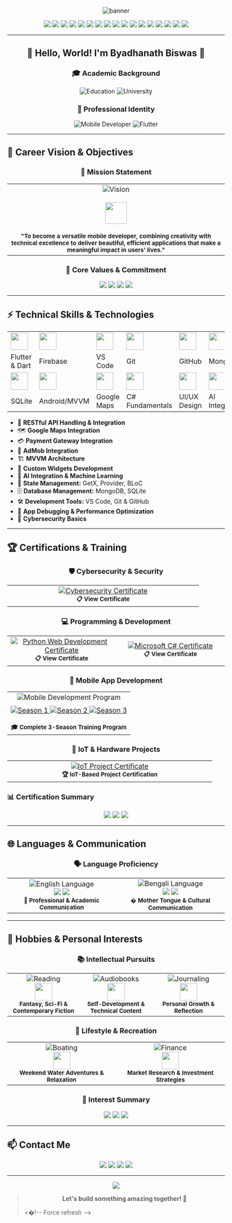 <!-- Profile Banner -->
<p align="center">
  <img src="https://capsule-render.vercel.app/api?type=waving&color=0:00c6ff,100:0072ff&height=180&section=header&text=Byadhanath%20Biswas%20🚀&fontSize=45&fontAlignY=40&fontColor=ffffff" alt="banner"/>
</p>

<p align="center">
  <img src="https://img.shields.io/badge/Flutter-%2302569B.svg?logo=flutter&logoColor=white" />
  <img src="https://img.shields.io/badge/Firebase-%23FFA611.svg?logo=firebase&logoColor=white" />
  <img src="https://img.shields.io/badge/REST_API-%23FF6B35.svg?logo=api&logoColor=white" />
  <img src="https://img.shields.io/badge/VS_Code-%23007ACC.svg?logo=visualstudiocode&logoColor=white" />
  <img src="https://img.shields.io/badge/Git-%23f34f29.svg?logo=git&logoColor=white" />
  <img src="https://img.shields.io/badge/GitHub-%23181717.svg?logo=github&logoColor=white" />
  <img src="https://img.shields.io/badge/API_Integration-%234CAF50.svg?logo=api&logoColor=white" />
  <img src="https://img.shields.io/badge/Google_Maps-%234285F4.svg?logo=googlemaps&logoColor=white" />
  <img src="https://img.shields.io/badge/Payment_Gateway-%2300D4AA.svg?logo=stripe&logoColor=white" />
  <img src="https://img.shields.io/badge/AdMob-%23EA4335.svg?logo=googleadmob&logoColor=white" />
  <img src="https://img.shields.io/badge/MVVM-%236DB33F.svg?logo=android&logoColor=white" />
  <img src="https://img.shields.io/badge/MongoDB-%2347A248.svg?logo=mongodb&logoColor=white" />
  <img src="https://img.shields.io/badge/SQLite-%23003B57.svg?logo=sqlite&logoColor=white" />
  <img src="https://img.shields.io/badge/AI_Integration-%23FF6F00.svg?logo=tensorflow&logoColor=white" />
  <img src="https://img.shields.io/badge/GetX-%238E24AA.svg?logo=flutter&logoColor=white" />
  <img src="https://img.shields.io/badge/Provider-%23007ACC.svg?logo=flutter&logoColor=white" />
  <img src="https://img.shields.io/badge/BLoC-%23FF5722.svg?logo=flutter&logoColor=white" />

---

<div align="center">

## 👋 **Hello, World! I'm Byadhanath Biswas** 🚀

### 🎓 **Academic Background**
<img src="https://img.shields.io/badge/🎓%20Final--Year%20Student-Computer%20Science%20%26%20Engineering-0066CC?style=for-the-badge&logo=graduation-cap&logoColor=white" alt="Education"/>
<img src="https://img.shields.io/badge/🏫%20IUBAT%20University-International%20University-FF6B35?style=for-the-badge&logo=university&logoColor=white" alt="University"/>

### 💼 **Professional Identity**
<img src="https://img.shields.io/badge/📱%20Mobile%20App%20Enthusiast-Cross--Platform%20Development-4CAF50?style=for-the-badge&logo=mobile&logoColor=white" alt="Mobile Developer"/>
<img src="https://img.shields.io/badge/🦋%20Flutter%20Developer-Dart%20%26%20Widget%20Expert-02569B?style=for-the-badge&logo=flutter&logoColor=white" alt="Flutter"/>

</div>

---

## 🎯 **Career Vision & Objectives**

<div align="center">

### 🚀 **Mission Statement**
<table>
  <tr>
    <td align="center">
      <img src="https://img.shields.io/badge/🎯%20Vision-Versatile%20Mobile%20Developer-9C27B0?style=for-the-badge&logo=target&logoColor=white" alt="Vision"/>
      <br/><br/>
      <img src="https://img.icons8.com/fluency/64/000000/goal.png" width="50"/>
      <br/><br/>
      <sub><b>"To become a versatile mobile developer, combining creativity with technical excellence to deliver beautiful, efficient applications that make a meaningful impact in users' lives."</b></sub>
    </td>
  </tr>
</table>

### 🌟 **Core Values & Commitment**
<img src="https://img.shields.io/badge/💡%20Innovation-Creative%20Problem%20Solving-FF9800?style=flat-square&logo=lightbulb&logoColor=white" />
<img src="https://img.shields.io/badge/📚%20Continuous%20Learning-Lifelong%20Growth-2196F3?style=flat-square&logo=book&logoColor=white" />
<img src="https://img.shields.io/badge/🤝%20Teamwork-Collaborative%20Spirit-4CAF50?style=flat-square&logo=handshake&logoColor=white" />
<img src="https://img.shields.io/badge/🎯%20Impact%20Driven-Meaningful%20Solutions-E91E63?style=flat-square&logo=heart&logoColor=white" />

</div>

---

## ⚡ **Technical Skills & Technologies**

<table>
  <tr>
    <td><img src="https://cdn.jsdelivr.net/gh/devicons/devicon/icons/flutter/flutter-original.svg" width="40"/></td>
    <td><img src="https://cdn.jsdelivr.net/gh/devicons/devicon/icons/firebase/firebase-plain.svg" width="40"/></td>
    <td><img src="https://cdn.jsdelivr.net/gh/devicons/devicon/icons/vscode/vscode-original.svg" width="40"/></td>
    <td><img src="https://cdn.jsdelivr.net/gh/devicons/devicon/icons/git/git-original.svg" width="40"/></td>
    <td><img src="https://cdn.jsdelivr.net/gh/devicons/devicon/icons/github/github-original.svg" width="40"/></td>
    <td><img src="https://cdn.jsdelivr.net/gh/devicons/devicon/icons/mongodb/mongodb-original.svg" width="40"/></td>
  </tr>
  <tr>
    <td>Flutter & Dart</td>
    <td>Firebase</td>
    <td>VS Code</td>
    <td>Git</td>
    <td>GitHub</td>
    <td>MongoDB</td>
  </tr>
  <tr>
    <td><img src="https://cdn.jsdelivr.net/gh/devicons/devicon/icons/sqlite/sqlite-original.svg" width="40"/></td>
    <td><img src="https://cdn.jsdelivr.net/gh/devicons/devicon/icons/android/android-original.svg" width="40"/></td>
    <td><img src="https://cdn.jsdelivr.net/gh/devicons/devicon/icons/google/google-original.svg" width="40"/></td>
    <td><img src="https://cdn.jsdelivr.net/gh/devicons/devicon/icons/csharp/csharp-original.svg" width="40"/></td>
    <td><img src="https://cdn.jsdelivr.net/gh/devicons/devicon/icons/figma/figma-original.svg" width="40"/></td>
    <td><img src="https://img.icons8.com/color/48/artificial-intelligence.png" width="40"/></td>
  </tr>
  <tr>
    <td>SQLite</td>
    <td>Android/MVVM</td>
    <td>Google Maps</td>
    <td>C# Fundamentals</td>
    <td>UI/UX Design</td>
    <td>AI Integration</td>
  </tr>
</table>

<ul>
  <li>🔌 <strong>RESTful API Handling & Integration</strong></li>
  <li>🗺️ <strong>Google Maps Integration</strong></li>
  <li>💳 <strong>Payment Gateway Integration</strong></li>
  <li>📱 <strong>AdMob Integration</strong></li>
  <li>🏗️ <strong>MVVM Architecture</strong></li>
  <li>🧩 <strong>Custom Widgets Development</strong></li>
  <li>🤖 <strong>AI Integration & Machine Learning</strong></li>
  <li>🔄 <strong>State Management:</strong> GetX, Provider, BLoC</li>
  <li>🗄️ <strong>Database Management:</strong> MongoDB, SQLite</li>
  <li>🛠️ <strong>Development Tools:</strong> VS Code, Git & GitHub</li>
  <li>🐛 <strong>App Debugging & Performance Optimization</strong></li>
  <li>🔐 <strong>Cybersecurity Basics</strong></li>
</ul>

---

## 🏆 **Certifications & Training**

<div align="center">

### 🛡️ **Cybersecurity & Security**
<table>
  <tr>
    <td align="center" width="50%">
      <a href="./Certificate/1.pdf" target="_blank">
        <img src="https://img.shields.io/badge/Fundamentals%20of%20Cybersecurity-Ostad-FF6B35?style=for-the-badge&logo=security&logoColor=white" alt="Cybersecurity Certificate"/>
      </a>
      <br/><sub><b>📋 View Certificate</b></sub>
    </td>
  </tr>
</table>

### 💻 **Programming & Development**
<table>
  <tr>
    <td align="center" width="50%">
      <a href="./Certificate/2.pdf" target="_blank">
        <img src="https://img.shields.io/badge/Fundamentals%20of%20Python%20for%20Web%20Development-Ostad-3776AB?style=for-the-badge&logo=python&logoColor=white" alt="Python Web Development Certificate"/>
      </a>
      <br/><sub><b>📋 View Certificate</b></sub>
    </td>
    <td align="center" width="50%">
      <a href="./Certificate/Microsoft.pdf" target="_blank">
        <img src="https://img.shields.io/badge/Foundational%20C%23%20with%20Microsoft-Microsoft-239120?style=for-the-badge&logo=microsoft&logoColor=white" alt="Microsoft C# Certificate"/>
      </a>
      <br/><sub><b>📋 View Certificate</b></sub>
    </td>
  </tr>
</table>

### 📱 **Mobile App Development**
<table>
  <tr>
    <td align="center">
      <img src="https://img.shields.io/badge/Mobile%20App%20Development%20Program-Bongo%20Academy-00C851?style=for-the-badge&logo=android&logoColor=white" alt="Mobile Development Program"/>
      <br/>
      <div style="margin-top: 10px;">
        <a href="./Certificate/3.pdf" target="_blank">
          <img src="https://img.shields.io/badge/Season%201-Certificate-4CAF50?style=flat-square&logo=google-play&logoColor=white" alt="Season 1"/>
        </a>
        <a href="./Certificate/4.pdf" target="_blank">
          <img src="https://img.shields.io/badge/Season%202-Certificate-2196F3?style=flat-square&logo=google-play&logoColor=white" alt="Season 2"/>
        </a>
        <a href="./Certificate/5.pdf" target="_blank">
          <img src="https://img.shields.io/badge/Season%203-Certificate-9C27B0?style=flat-square&logo=google-play&logoColor=white" alt="Season 3"/>
        </a>
      </div>
      <br/><sub><b>🎓 Complete 3-Season Training Program</b></sub>
    </td>
  </tr>
</table>

### 🔧 **IoT & Hardware Projects**
<table>
  <tr>
    <td align="center" width="50%">
      <a href="./Certificate/IOT.pdf" target="_blank">
        <img src="https://img.shields.io/badge/IUBAT%20IGNITRON%2025.1-IoT%20Innovation%20Challenge-FF5722?style=for-the-badge&logo=raspberry-pi&logoColor=white" alt="IoT Project Certificate"/>
      </a>
      <br/><sub><b>🏆 IoT-Based Project Certification</b></sub>
    </td>
  </tr>
</table>

</div>

### 📊 **Certification Summary**
<div align="center">
  <img src="https://img.shields.io/badge/Total%20Certifications-5-gold?style=for-the-badge&logo=certificate&logoColor=white" />
  <img src="https://img.shields.io/badge/Training%20Hours-200%2B-blue?style=for-the-badge&logo=clock&logoColor=white" />
  <img src="https://img.shields.io/badge/Specialization-Mobile%20%26%20Web%20Development-green?style=for-the-badge&logo=code&logoColor=white" />
</div>

---

## 🌐 **Languages & Communication**

<div align="center">

### 🗣️ **Language Proficiency**

<table>
  <tr>
    <td align="center" width="50%">
      <img src="https://img.shields.io/badge/🇺🇸%20English-Fluent-4CAF50?style=for-the-badge&logo=googletranslate&logoColor=white" alt="English Language"/>
      <br/>
      <img src="https://img.shields.io/badge/Speaking-Advanced-2196F3?style=flat-square&logoColor=white" />
      <img src="https://img.shields.io/badge/Writing-Advanced-2196F3?style=flat-square&logoColor=white" />
      <br/><sub><b>🎯 Professional & Academic Communication</b></sub>
    </td>
    <td align="center" width="50%">
      <img src="https://img.shields.io/badge/🇧🇩%20Bengali-Native-FF9800?style=for-the-badge&logo=googletranslate&logoColor=white" alt="Bengali Language"/>
      <br/>
      <img src="https://img.shields.io/badge/Speaking-Native-4CAF50?style=flat-square&logoColor=white" />
      <img src="https://img.shields.io/badge/Writing-Native-4CAF50?style=flat-square&logoColor=white" />
      <br/><sub><b>� Mother Tongue & Cultural Communication</b></sub>
    </td>
  </tr>
</table>

</div>

---

## 🎨 **Hobbies & Personal Interests**

<div align="center">

### 📚 **Intellectual Pursuits**
<table>
  <tr>
    <td align="center" width="33%">
      <img src="https://img.shields.io/badge/📖%20Reading%20Fiction-Literature%20Enthusiast-8E24AA?style=for-the-badge&logo=bookstack&logoColor=white" alt="Reading"/>
      <br/>
      <img src="https://img.icons8.com/fluency/48/000000/book.png" width="40"/>
      <br/><sub><b>Fantasy, Sci-Fi & Contemporary Fiction</b></sub>
    </td>
    <td align="center" width="33%">
      <img src="https://img.shields.io/badge/🎧%20Audiobooks-Digital%20Learning-FF5722?style=for-the-badge&logo=spotify&logoColor=white" alt="Audiobooks"/>
      <br/>
      <img src="https://img.icons8.com/fluency/48/000000/headphones.png" width="40"/>
      <br/><sub><b>Self-Development & Technical Content</b></sub>
    </td>
    <td align="center" width="33%">
      <img src="https://img.shields.io/badge/✍️%20Journaling-Creative%20Writing-607D8B?style=for-the-badge&logo=markdown&logoColor=white" alt="Journaling"/>
      <br/>
      <img src="https://img.icons8.com/fluency/48/000000/journal.png" width="40"/>
      <br/><sub><b>Personal Growth & Reflection</b></sub>
    </td>
  </tr>
</table>

### 🌊 **Lifestyle & Recreation**
<table>
  <tr>
    <td align="center" width="50%">
      <img src="https://img.shields.io/badge/⛵%20Recreational%20Boating-Water%20Sports-00BCD4?style=for-the-badge&logo=anchor&logoColor=white" alt="Boating"/>
      <br/>
      <img src="https://img.icons8.com/fluency/48/000000/yacht.png" width="40"/>
      <br/><sub><b>Weekend Water Adventures & Relaxation</b></sub>
    </td>
    <td align="center" width="50%">
      <img src="https://img.shields.io/badge/📈%20Financial%20Markets-Investment%20Analysis-4CAF50?style=for-the-badge&logo=tradingview&logoColor=white" alt="Finance"/>
      <br/>
      <img src="https://img.icons8.com/color/48/000000/financial-growth-analysis.png" width="40"/>
      <br/><sub><b>Market Research & Investment Strategies</b></sub>
    </td>
  </tr>
</table>

### 🎯 **Interest Summary**
<div align="center">
  <img src="https://img.shields.io/badge/Personality-Creative%20%26%20Analytical-9C27B0?style=for-the-badge&logo=brain&logoColor=white" />
  <img src="https://img.shields.io/badge/Learning%20Style-Visual%20%26%20Auditory-FF9800?style=for-the-badge&logo=lightbulb&logoColor=white" />
  <img src="https://img.shields.io/badge/Focus%20Areas-Technology%20%26%20Finance-2196F3?style=for-the-badge&logo=target&logoColor=white" />
</div>

</div>

---

## 📫 **Contact Me**

<p align="center">
  <a href="mailto:biswasbn99@gmail.com"><img src="https://img.shields.io/badge/Email-biswasbn99@gmail.com-blue?logo=gmail&logoColor=white" /></a>
  <a href="tel:+8801765156235"><img src="https://img.shields.io/badge/Phone-%2B8801765156235-green?logo=whatsapp&logoColor=white" /></a>
  <a href="https://www.linkedin.com/feed/?trk=guest_homepage-basic_nav-header-signin"><img src="https://img.shields.io/badge/Portfolio-Visit-orange?logo=google-chrome&logoColor=white" /></a>
  <img src="https://img.shields.io/badge/Location-Gazipur%2C%20Dhaka-red?logo=google-maps&logoColor=white" />
</p>

---

<p align="center">
  <img src="https://capsule-render.vercel.app/api?type=waving&color=0:00c6ff,100:0072ff&height=120&section=footer"/>
</p>

> <p align="center"><b>Let's build something amazing together! 🚀</b></p>< ! - -   F o r c e   r e f r e s h   - - > 
 
 